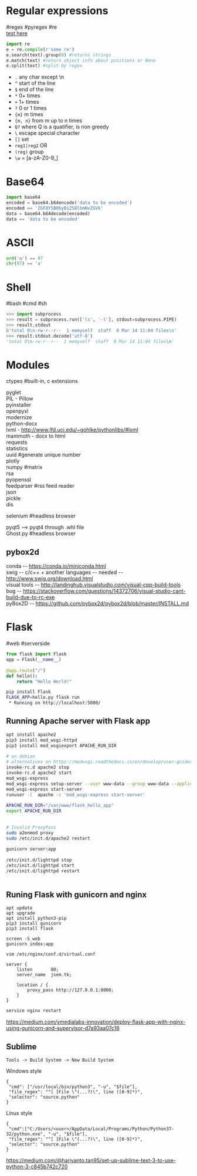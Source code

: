 # Regular expressions  
 #regex #pyregex #re  
[test here](https://regex101.com/)  
```python  
import re  
e = re.compile(r'some re')  
e.search(text).group(0) #returns strings  
e.match(text) #return object info about positions or None  
e.split(text) #split by regex  
```  
- `.` any char except \n  
- `^` start of the line  
- `$` end of the line  
- `*` 0+ times  
- `+` 1+ times  
- `?` 0 or 1 times  
- `{m}` m times  
- `{m, n}` from m up to n times  
- `Q?` where Q is a quatifier, is non greedy  
- `\` escape special character  
- `[]` set  
- `reg1|reg2` OR  
- `(reg)` group  
- `\w` = [a-zA-Z0-9_]  
  
# Base64  
```python  
import base64  
encoded = base64.b64encode('data to be encoded')  
encoded == 'ZGF0YSB0byBiZSBlbmNvZGVk'  
data = base64.b64decode(encoded)  
data == 'data to be encoded'  
```  
  
# ASCII  
```python  
ord('a') == 97  
chr(97) == 'a'  
```  
  
# Shell  
 #bash #cmd #sh  
```python  
>>> import subprocess  
>>> result = subprocess.run(['ls', '-l'], stdout=subprocess.PIPE)  
>>> result.stdout  
b'total 0\n-rw-r--r--  1 memyself  staff  0 Mar 14 11:04 files\n'  
>>> result.stdout.decode('utf-8')  
'total 0\n-rw-r--r--  1 memyself  staff  0 Mar 14 11:04 files\n'  
```  
  
# Modules  
ctypes #built-in, c extensions  
  
pyglet  
PIL - Pillow  
pyinstaller  
openpyxl  
modernize  
python-docx  
lxml - http://www.lfd.uci.edu/~gohlke/pythonlibs/#lxml  
mammoth - docx to html  
requests  
statistics  
uuid #generate unique number  
plotly  
numpy #matrix  
rsa  
pyopenssl  
feedparser #rss feed reader  
json  
pickle  
dis  
  
selenium #headless browser  
  
pyqt5 --> pyqt4 through .whl file  
Ghost.py #headless browser  
  
pybox2d  
-------  
conda -- https://conda.io/miniconda.html  
swig -- c/c++ + another languages -- needed -- http://www.swig.org/download.html  
visual tools -- http://landinghub.visualstudio.com/visual-cpp-build-tools  
bug -- https://stackoverflow.com/questions/14372706/visual-studio-cant-build-due-to-rc-exe  
pyBox2D -- https://github.com/pybox2d/pybox2d/blob/master/INSTALL.md  
  
# Flask  
 #web #serverside  
```python  
from flask import Flask  
app = Flask(__name__)  
  
@app.route("/")  
def hello():  
    return "Hello World!"  
```  
```sh  
pip install Flask  
FLASK_APP=hello.py flask run  
 * Running on http://localhost:5000/  
```  
  
## Running Apache server with Flask app  
  
```sh  
apt install apache2  
pip3 install mod_wsgi-httpd  
pip3 install mod_wsgiexport APACHE_RUN_DIR  
  
# on debian  
# alternatives on https://modwsgi.readthedocs.io/en/develop/user-guides/quick-installation-guide.html#restart-apache-web-server  
invoke-rc.d apache2 stop  
invoke-rc.d apache2 start  
mod_wsgi-express  
mod_wsgi-express setup-server --user www-data --group www-data --application-type module  --entry-point /var/www/flask_hello_app/hello.py --port 80  
mod_wsgi-express start-server  
runuser -l  apache -c 'mod_wsgi-express start-server'  
  
APACHE_RUN_DIR="/var/www/flask_hello_app"  
export APACHE_RUN_DIR  
  
  
# Invalid ProxyPass  
sudo a2enmod proxy  
sudo /etc/init.d/apache2 restart  
  
gunicorn server:app  
  
/etc/init.d/lighttpd stop  
/etc/init.d/lighttpd start  
/etc/init.d/lighttpd restart
  
```

## Runing Flask with gunicorn and nginx
```
apt update
apt upgrade
apt install python3-pip
pip3 install gunicorn
pip3 install flask

screen -S web
gunicorn index:app

vim /etc/nginx/conf.d/virtual.conf
```
```
server {
    listen       80;
    server_name  jsem.tk;

    location / {
        proxy_pass http://127.0.0.1:8000;
    }
}
```
```sh
service nginx restart
```
https://medium.com/ymedialabs-innovation/deploy-flask-app-with-nginx-using-gunicorn-and-supervisor-d7a93aa07c18

## Sublime
```
Tools -> Build System -> New Build System
```
Windows style
```
{
 "cmd": ["/usr/local/bin/python3", "-u", "$file"],
 "file_regex": "^[ ]File \"(...?)\", line ([0-9]*)",
 "selector": "source.python"
}
```
Linux style
```
{
 "cmd":["C:/Users/<user>/AppData/Local/Programs/Python/Python37-32/python.exe", "-u", "$file"],
 "file_regex": "^[ ]File \"(...?)\", line ([0-9]*)",
 "selector": "source.python"
}
```
https://medium.com/@hariyanto.tan95/set-up-sublime-text-3-to-use-python-3-c845b742c720
